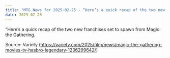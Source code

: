 ```yaml
---
title: "MTG News for 2025-02-25 - “Here’s a quick recap of the two new franchises se..."
date: 2025-02-25
---
```


“Here’s a quick recap of the two new franchises set to spawn from Magic: the Gathering.

Source: Variety (https://variety.com/2025/film/news/magic-the-gathering-movies-tv-hasbro-legendary-1236299642/)
